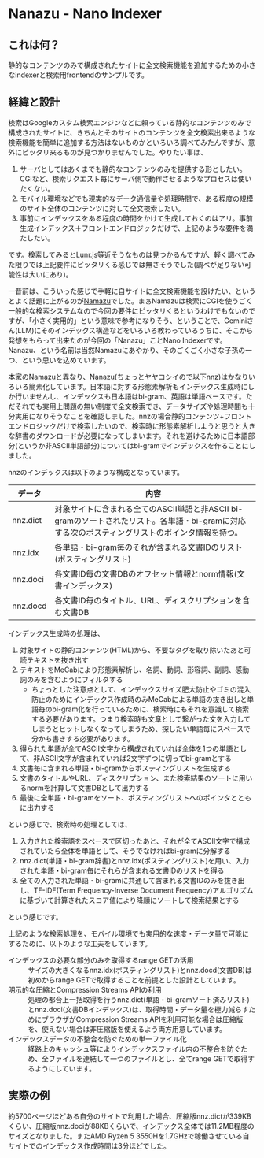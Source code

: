 # Nanazu - Nano Indexer

## これは何？

静的なコンテンツのみで構成されたサイトに全文検索機能を追加するための小さなindexerと検索用frontendのサンプルです。

## 経緯と設計

検索はGoogleカスタム検索エンジンなどに頼っている静的なコンテンツのみで構成されたサイトに、きちんとそのサイトのコンテンツを全文検索出来るような検索機能を簡単に追加する方法はないものかといろいろ調べてみたんですが、意外にピッタリ来るものが見つかりませんでした。やりたい事は、

1. サーバとしてはあくまでも静的なコンテンツのみを提供する形としたい。CGIなど、検索リクエスト毎にサーバ側で動作させるようなプロセスは使いたくない。
2. モバイル環境などでも現実的なデータ通信量や処理時間で、ある程度の規模のサイト全体のコンテンツに対して全文検索したい。
3. 事前にインデックスをある程度の時間をかけて生成しておくのはアリ。事前生成インデックス＋フロントエンドロジックだけで、上記のような要件を満たしたい。

です。検索してみるとLunr.js等近そうなものは見つかるんですが、軽く調べてみた限りでは上記要件にピッタリくる感じでは無さそうでした(調べが足りない可能性は大いにあり)。

一昔前は、こういった感じで手軽に自サイトに全文検索機能を設けたい、というとよく話題に上がるのが[Namazu](http://www.namazu.org/index.html.ja)でした。まぁNamazuは検索にCGIを使うごく一般的な検索システムなので今回の要件にピッタリくるというわけでもないのですが、「小さく実用的」という意味で参考になりそう、ということで、Geminiさん(LLM)にそのインデックス構造などをいろいろ教わっているうちに、そこから発想をもらって出来たのが今回の「Nanazu」ことNano Indexerです。Nanazu、という名前は当然Namazuにあやかり、そのごくごく小さな子孫の一つ、という思いを込めています。

本家のNamazuと異なり、Nanazu(ちょっとヤヤコシイので以下nnz)はかなりいろいろ簡素化しています。日本語に対する形態素解析もインデックス生成時にしか行いませんし、インデックスも日本語はbi-gram、英語は単語ベースです。ただそれでも実用上問題の無い制度で全文検索でき、データサイズや処理時間も十分実用になりそうなことを確認しました。nnzの場合静的コンテンツ+フロントエンドロジックだけで検索したいので、検索時に形態素解析しようと思うと大きな辞書のダウンロードが必要になってしまいます。それを避けるために日本語部分(というか非ASCII単語部分)についてはbi-gramでインデックスを作ることにしました。

nnzのインデックスは以下のような構成となっています。

データ | 内容
--- | ---
nnz.dict | 対象サイトに含まれる全てのASCII単語と非ASCII bi-gramのソートされたリスト。各単語・bi-gramに対応する次のポスティングリストのポインタ情報を持つ。
nnz.idx | 各単語・bi-gram毎のそれが含まれる文書IDのリスト(ポスティングリスト)
nnz.doci | 各文書ID毎の文書DBのオフセット情報とnorm情報(文書インデックス)
nnz.docd | 各文書ID毎のタイトル、URL、ディスクリプションを含む文書DB

インデックス生成時の処理は、

1. 対象サイトの静的コンテンツ(HTML)から、不要なタグを取り除いたあと可読テキストを抜き出す
2. テキストをMeCabにより形態素解析し、名詞、動詞、形容詞、副詞、感動詞のみを含むようにフィルタする
   - ちょっとした注意点として、インデックスサイズ肥大防止やゴミの混入防止のためにインデックス作成時のみMeCabによる単語の抜き出しと単語毎のbi-gram化を行っているために、検索時にもそれを意識して検索する必要があります。つまり検索時も文章として繋がった文を入力してしまうとヒットしなくなってしまうため、探したい単語毎にスペースで分かち書きする必要があります。
3. 得られた単語が全てASCII文字から構成されていれば全体を1つの単語として、非ASCII文字が含まれていれば2文字ずつに切ってbi-gramとする
4. 文書毎に含まれる単語・bi-gramからポスティングリストを生成する
5. 文書のタイトルやURL、ディスクリプション、また検索結果のソートに用いるnormを計算して文書DBとして出力する
6. 最後に全単語・bi-gramをソート、ポスティングリストへのポインタとともに出力する

という感じで、検索時の処理としては、

1. 入力された検索語をスペースで区切ったあと、それが全てASCII文字で構成されていたら全体を単語として、そうでなければbi-gramに分解する
2. nnz.dict(単語・bi-gram辞書)とnnz.idx(ポスティングリスト)を用い、入力された単語・bi-gram毎にそれらが含まれる文書IDのリストを得る
3. 全ての入力された単語・bi-gramに共通して含まれる文書IDのみを抜き出し、TF-IDF(Term Frequency-Inverse Document Frequency)アルゴリズムに基づいて計算されたスコア値により降順にソートして検索結果とする

という感じです。

上記のような検索処理を、モバイル環境でも実用的な速度・データ量で可能にするために、以下のような工夫をしています。

<dl>
    <dt>インデックスの必要な部分のみを取得するrange GETの活用</dt>
    <dd>サイズの大きくなるnnz.idx(ポスティングリスト)とnnz.docd(文書DB)は初めからrange GETで取得することを前提とした設計としています。</dd>
    <dt>明示的な圧縮とCompression Streams APIの利用</dt>
    <dd>処理の都合上一括取得を行うnnz.dict(単語・bi-gramソート済みリスト)とnnz.doci(文書DBインデックス)は、取得時間・データ量を極力減らすためにブラウザがCompression Streams APIを利用可能な場合は圧縮版を、使えない場合は非圧縮版を使えるよう両方用意しています。</dd>
    <dt>インデックスデータの不整合を防ぐための単一ファイル化</dt>
    <dd>経路上のキャッシュ等によりインデックスファイル内の不整合を防ぐため、全ファイルを連結して一つのファイルとし、全てrange GETで取得するようにしています。</dd>
</dl>

## 実際の例

約5700ページほどある自分のサイトで利用した場合、圧縮版nnz.dictが339KBくらい、圧縮版nnz.dociが88KBくらいで、インデックス全体では11.2MB程度のサイズとなりました。またAMD Ryzen 5 3550Hを1.7GHzで稼働させている自サイトでのインデックス作成時間は3分ほどでした。
